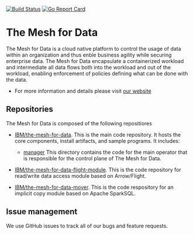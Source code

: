 [![Build Status](https://travis-ci.com/IBM/the-mesh-for-data.svg?branch=master)](https://travis-ci.com/IBM/the-mesh-for-data "Travis")
[![Go Report Card](https://goreportcard.com/badge/github.com/IBM/the-mesh-for-data)](https://goreportcard.com/report/github.com/IBM/the-mesh-for-data)

# The Mesh for Data

The Mesh for Data is a cloud native platform to control the usage of data within an organization and thus enble business agility while securing enterprise data.  The Mesh for Data encapsulate a containerized workload and intermediate all data flows both into the workload and out of the workload, enabling enforcement of policies defining what can be done with the data.

- For more information and details please visit [our website](https://ibm.github.io/the-mesh-for-data/)

## Repositories

The Mesh for Data is composed of the following repositiores

- [IBM/the-mesh-for-data](https://github.com/IBM/the-mesh-for-data). This is the main code repository. It hosts the core components, install artifacts, and sample programs. It includes:

  - [manager](manager) This directory contains the code for the main operator that is responsible for the control plane of The Mesh for Data.

- [IBM/the-mesh-for-data-flight-module](https://github.com/IBM/the-mesh-for-data-flight-module). This is the code repository for read/write data access module based on Arrow/Flight.

- [IBM/the-mesh-for-data-mover](https://github.com/IBM/the-mesh-for-data-mover). This is the code respository for an implicit copy module based on Apache SparkSQL.

## Issue management

We use GitHub issues to track all of our bugs and feature requests.

